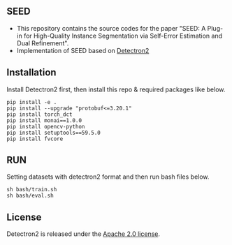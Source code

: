 
## SEED
* This repository contains the source codes for the paper "SEED: A Plug-in for High-Quality Instance Segmentation via Self-Error Estimation and Dual Refinement".
* Implementation of SEED based on [Detectron2](https://github.com/facebookresearch/detectron2)


## Installation
Install Detectron2 first, then install this repo & required packages like below.

```
pip install -e .
pip install --upgrade "protobuf<=3.20.1" 
pip install torch_dct
pip install monai==1.0.0
pip install opencv-python 
pip install setuptools==59.5.0
pip install fvcore

```


## RUN
Setting datasets with detectron2 format and then run bash files below.
```
sh bash/train.sh
sh bash/eval.sh
```


## License

Detectron2 is released under the [Apache 2.0 license](LICENSE).
